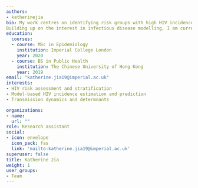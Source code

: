 ```yaml
---
authors:
- katherinejia
bio: My work centres on identifying risk groups with high HIV incidence among general populations in sub-Saharan Africa, currently based on two approaches: (1) finding measurable determinants that can efficiently quantify individual risks, and (2) estimating HIV incidence from latest antenatal clinics data. Findings are expected to inform HIV prevention programmes on where and whom services should be provided for. 
Building up on the interest in infectious disease modelling, I am currently pursuing a PhD in Population Health Sciences at The Center for Communicable Disease Dynamics, hoping to understand infectious disease dynamics and determinants that would enable incidence forecasting.
education:
  courses:
  - course: MSc in Epidemiology
    institution: Imperial College London
    year: 2020
  - course: BS in Public Health
    institution: The Chinese University of Hong Kong
    year: 2019
email: "katherine.jia19@imperial.ac.uk"
interests:
- HIV risk assessment and stratification
- Model-based HIV incidence estimation and prediction
- Transmission dynamics and determnants

organizations:
- name: 
  url: ""
role: Research assistant
social:
- icon: envelope
  icon_pack: fas
  link: 'mailto:katherine.jia19@imperial.ac.uk'
superuser: false
title: Katherine Jia
weight: 1
user_groups:
- Team
---
```

